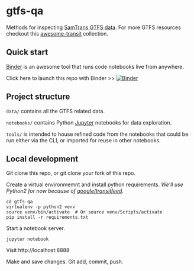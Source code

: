# gtfs-qa

Methods for inspecting [SamTrans GTFS data](http://www.samtrans.com/developer.html). 
For more GTFS resources checkout this [awesome-transit](https://github.com/CUTR-at-USF/awesome-transit) collection.


## Quick start

[Binder](https://mybinder.org) is an awesome tool that runs code notebooks live from anywhere. 

Click here to launch this repo with Binder >>  [![Binder](https://mybinder.org/badge.svg)](https://mybinder.org/v2/gh/SamTrans/gtfs-qa/master)


## Project structure

`data/` contains all the GTFS related data.

`notebooks/` contains Python [Jupyter](https://jupyter.org/) notebooks for data exploration.

`tools/` is intended to house refined code from the notebooks that could be run 
either via the CLI, or imported for reuse in other notebooks. 


## Local development

Git clone this repo, or git clone your fork of this repo.

Create a virtual environmemnt and install python requirements. 
*We'll use Python2 for now because of [google/transitfeed](https://github.com/google/transitfeed).*
```
cd gtfs-qa
virtualenv -p python2 venv
source venv/bin/activate  # Or source venv/Scripts/activate 
pip install -r requirements.txt
```

Start a notebook server.
```
jupyter notebook
```

Visit http://localhost:8888

Make and save changes. Git add, commit, push. 

